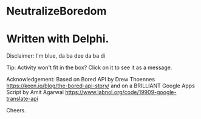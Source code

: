 # NeutralizeBoredom
Written with Delphi.
===================
Disclaimer: I'm blue, da ba dee da ba di

Tip: Activity won't fit in the box? Click on it to see it as a message. 

Acknowledgement: 
Based on Bored API by Drew Thoennes https://keen.io/blog/the-bored-api-story/ 
and on a BRILLIANT Google Apps Script by Amit Agarwal https://www.labnol.org/code/19909-google-translate-api

Cheers.

